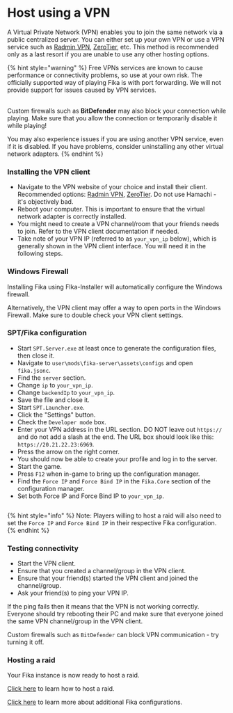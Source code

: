 # Host using a VPN

A Virtual Private Network (VPN) enables you to join the same network via a public centralized server. You can either set up your own VPN or use a VPN service such as [Radmin VPN](https://www.radmin-vpn.com/), [ZeroTier](https://www.zerotier.com/download/), etc. This method is recommended only as a last resort if you are unable to use any other hosting options.

{% hint style="warning" %}
Free VPNs services are known to cause performance or connectivity problems, so use at your own risk. The officially supported way of playing Fika is with port forwarding. We will not provide support for issues caused by VPN services.

\
Custom firewalls such as **BitDefender** may also block your connection while playing. Make sure that you allow the connection or temporarily disable it while playing!

You may also experience issues if you are using another VPN service, even if it is disabled. If you have problems, consider uninstalling any other virtual network adapters.
{% endhint %}

### Installing the VPN client

* Navigate to the VPN website of your choice and install their client. Recommended options: [Radmin VPN](https://www.radmin-vpn.com/), [ZeroTier](https://www.zerotier.com/download/). Do not use Hamachi - it's objectively bad.
* Reboot your computer. This is important to ensure that the virtual network adapter is correctly installed.
* You might need to create a VPN channel/room that your friends needs to join. Refer to the VPN client documentation if needed.
* Take note of your VPN IP (referred to as `your_vpn_ip` below), which is generally shown in the VPN client interface. You will need it in the following steps.

### Windows Firewall

Installing Fika using FIka-Installer will automatically configure the Windows firewall.

Alternatively, the VPN client may offer a way to open ports in the Windows Firewall. Make sure to double check your VPN client settings.

### SPT/Fika configuration

* Start `SPT.Server.exe` at least once to generate the configuration files, then close it.
* Navigate to `user\mods\fika-server\assets\configs` and open `fika.jsonc`.
* Find the `server` section.
* Change `ip` to `your_vpn_ip`.
* Change `backendIp` to `your_vpn_ip`.
* Save the file and close it.
* Start `SPT.Launcher.exe`.
* Click the "Settings" button.
* Check the `Developer mode` box.
* Enter your VPN address in the URL section. DO NOT leave out `https://` and do not add a slash at the end. The URL box should look like this: `https://20.21.22.23:6969`.
* Press the arrow on the right corner.
* You should now be able to create your profile and log in to the server.
* Start the game.
* Press `F12` when in-game to bring up the configuration manager.
* Find the `Force IP` and `Force Bind IP` in the `Fika.Core` section of the configuration manager.
* Set both Force IP and Force Bind IP to `your_vpn_ip`.

<figure><img src="../.gitbook/assets/forceip.png" alt=""><figcaption></figcaption></figure>

{% hint style="info" %}
Note: Players willing to host a raid will also need to set the `Force IP` and `Force Bind IP` in their respective Fika configuration.
{% endhint %}

### Testing connectivity

* Start the VPN client.
* Ensure that you created a channel/group in the VPN client.
* Ensure that your friend(s) started the VPN client and joined the channel/group.
* Ask your friend(s) to ping your VPN IP.

If the ping fails then it means that the VPN is not working correctly. Everyone should try rebooting their PC and make sure that everyone joined the same VPN channel/group in the VPN client.&#x20;

Custom firewalls such as `BitDefender` can block VPN communication - try turning it off.

### Hosting a raid

Your Fika instance is now ready to host a raid.

[Click here](../playing-fika.md#hosting-a-raid) to learn how to host a raid.

[Click here](../fika-configuration/) to learn more about additional Fika configurations.
